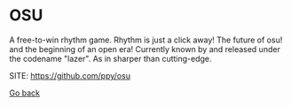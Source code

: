 # OSU

 A free-to-win rhythm game. Rhythm is just a click away!
 The future of osu! and the beginning of an open era!
 Currently known by and released under the codename "lazer".
 As in sharper than cutting-edge.
 
 SITE: https://github.com/ppy/osu

 [Go back](https://portable-linux-apps.github.io/apps.html)

